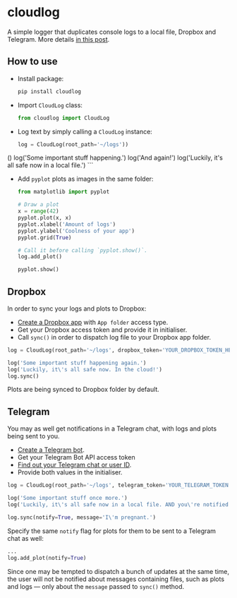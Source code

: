 # cloudlog
A simple logger that duplicates console logs to a local file, Dropbox and Telegram. More details [in this post](http://navoshta.com/cloud-log/).

## How to use

* Install package: 
  
	```bash
	pip install cloudlog
	```

* Import `CloudLog` class:

	```python
	from cloudlog import CloudLog
	```

* Log text by simply calling a `CloudLog` instance:

	```python
	log = CloudLog(root_path='~/logs'))
()	log('Some important stuff happening.')
	log('And again!')
	log('Luckily, it\'s all safe now in a local file.')
	```

* Add `pyplot` plots as images in the same folder:

	```python
	from matplotlib import pyplot

	# Draw a plot
	x = range(42)
	pyplot.plot(x, x)
	pyplot.xlabel('Amount of logs')
	pyplot.ylabel('Coolness of your app')
	pyplot.grid(True)

	# Call it before calling `pyplot.show()`.
	log.add_plot()

	pyplot.show()
	```

## Dropbox
In order to sync your logs and plots to Dropbox: 
* [Create a Dropbox app](https://www.dropbox.com/developers/apps/create) with `App folder` access type.
* Get your Dropbox access token and provide it in initialiser.
* Call `sync()` in order to dispatch log file to your Dropbox app folder.

```python
log = CloudLog(root_path='~/logs', dropbox_token='YOUR_DROPBOX_TOKEN_HERE')

log('Some important stuff happening again.')
log('Luckily, it\'s all safe now. In the cloud!')
log.sync()
```

Plots are being synced to Dropbox folder by default.

## Telegram
You may as well get notifications in a Telegram chat, with logs and plots being sent to you.
* [Create a Telegram bot](https://core.telegram.org/bots#creating-a-new-bot).
* Get your Telegram Bot API access token
* [Find out your Telegram chat or user ID](http://stackoverflow.com/a/32777943/300131).
* Provide both values in the initialiser.

```python
log = CloudLog(root_path='~/logs', telegram_token='YOUR_TELEGRAM_TOKEN', telegram_chat_id='CHAT_ID')

log('Some important stuff once more.')
log('Luckily, it\'s all safe now in a local file. AND you\'re notified — how cool is that?')

log.sync(notify=True, message='I\'m pregnant.')
```

Specify the same `notify` flag for plots for them to be sent to a Telegram chat as well:

```python
...
log.add_plot(notify=True)
```

Since one may be tempted to dispatch a bunch of updates at the same time, the user will not be notified about messages containing files, such as plots and logs — only about the `message` passed to `sync()` method.
